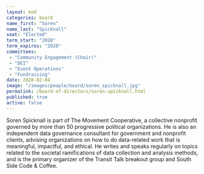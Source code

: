 ```yaml
---
layout: bod
categories: board
name_first: "Soren"
name_last: "Spicknall"
seat: "Elected"
term_start: "2020"
term_expires: "2020"
committees:
 - "Community Engagement (Chair)"
 - "DEI"
 - "Event Operations"
 - "Fundraising"
date: 2020-02-04
image: "/images/people/board/soren_spicknall.jpg"
permalink: /board-of-directors/soren-spicknall.html
published: true
active: false
---
```


Soren Spicknall is part of The Movement Cooperative, a collective nonprofit governed by more than 50 progressive political organizations. He is also an independent data governance consultant for government and nonprofit clients, advising organizations on how to do data-related work that is meaningful, impactful, and ethical. He writes and speaks regularly on topics related to the societal ramifications of data collection and analysis methods, and is the primary organizer of the Transit Talk breakout group and South Side Code & Coffee.